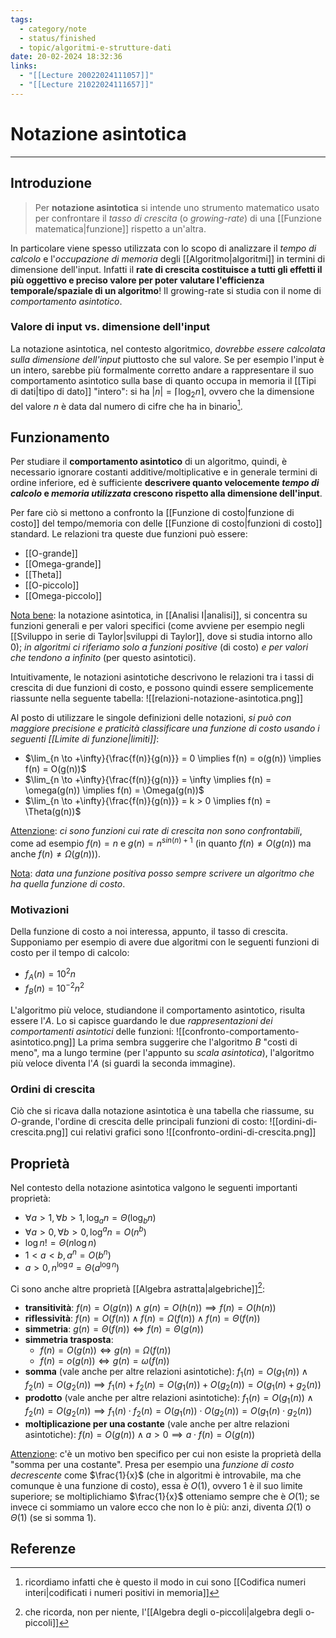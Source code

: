 ```yaml
---
tags:
  - category/note
  - status/finished
  - topic/algoritmi-e-strutture-dati
date: 20-02-2024 18:32:36
links:
  - "[[Lecture 20022024111057]]"
  - "[[Lecture 21022024111657]]"
---
```

# Notazione asintotica
---
## Introduzione
> Per **notazione asintotica** si intende uno strumento matematico usato per confrontare il _tasso di crescita_ (o _growing-rate_) di una [[Funzione matematica|funzione]] rispetto a un'altra.

In particolare viene spesso utilizzata con lo scopo di analizzare il _tempo di calcolo_ e l'_occupazione di memoria_ degli [[Algoritmo|algoritmi]] in termini di dimensione dell'input. Infatti il **rate di crescita costituisce a tutti gli effetti il più oggettivo e preciso valore per poter valutare l'efficienza temporale/spaziale di un algoritmo**! Il growing-rate si studia con il nome di _comportamento asintotico_.

### Valore di input vs. dimensione dell'input
La notazione asintotica, nel contesto algoritmico, _dovrebbe essere calcolata sulla dimensione dell'input_ piuttosto che sul valore. Se per esempio l'input è un intero, sarebbe più formalmente corretto andare a rappresentare il suo comportamento asintotico sulla base di quanto occupa in memoria il [[Tipi di dati|tipo di dato]] "intero": si ha $|n| = \lceil \log_{2}{n} \rceil$, ovvero che la dimensione del valore $n$ è data dal numero di cifre che ha in binario[^1].

## Funzionamento
Per studiare il **comportamento asintotico** di un algoritmo, quindi, è necessario ignorare costanti additive/moltiplicative e in generale termini di ordine inferiore, ed è sufficiente **descrivere quanto velocemente _tempo di calcolo_ e _memoria utilizzata_ crescono rispetto alla dimensione dell'input**.

Per fare ciò si mettono a confronto la [[Funzione di costo|funzione di costo]] del tempo/memoria con delle [[Funzione di costo|funzioni di costo]] standard. Le relazioni tra queste due funzioni può essere:
- [[O-grande]]
- [[Omega-grande]]
- [[Theta]]
- [[O-piccolo]]
- [[Omega-piccolo]]

<u>Nota bene</u>: la notazione asintotica, in [[Analisi I|analisi]], si concentra su funzioni generali e per valori specifici (come avviene per esempio negli [[Sviluppo in serie di Taylor|sviluppi di Taylor]], dove si studia intorno allo 0); _in algoritmi ci riferiamo solo a funzioni positive_ (di costo) _e per valori che tendono a infinito_ (per questo asintotici).

Intuitivamente, le notazioni asintotiche descrivono le relazioni tra i tassi di crescita di due funzioni di costo, e possono quindi essere semplicemente riassunte nella seguente tabella:
![[relazioni-notazione-asintotica.png]]

Al posto di utilizzare le singole definizioni delle notazioni, _si può con maggiore precisione e praticità classificare una funzione di costo usando i seguenti [[Limite di funzione|limiti]]_:
- $\lim_{n \to +\infty}{\frac{f(n)}{g(n)}} = 0 \implies f(n) = o(g(n)) \implies f(n) = O(g(n))$
- $\lim_{n \to +\infty}{\frac{f(n)}{g(n)}} = \infty \implies f(n) = \omega(g(n)) \implies f(n) = \Omega(g(n))$
- $\lim_{n \to +\infty}{\frac{f(n)}{g(n)}} = k > 0 \implies f(n) = \Theta(g(n))$

<u>Attenzione</u>: _ci sono funzioni cui rate di crescita non sono confrontabili_, come ad esempio $f(n) = n$ e $g(n) = n^{sin(n)+1}$ (in quanto $f(n) \neq O(g(n))$ ma anche $f(n) \neq \Omega(g(n))$).

<u>Nota</u>: _data una funzione positiva posso sempre scrivere un algoritmo che ha quella funzione di costo_.

### Motivazioni
Della funzione di costo a noi interessa, appunto, il tasso di crescita. Supponiamo per esempio di avere due algoritmi con le seguenti funzioni di costo per il tempo di calcolo:
- $f_{A}(n) = 10^{2}n$
- $f_{B}(n) = 10^{-2}n^{2}$

L'algoritmo più veloce, studiandone il comportamento asintotico, risulta essere l'$A$. Lo si capisce guardando le due _rappresentazioni dei comportamenti asintotici_ delle funzioni:
![[confronto-comportamento-asintotico.png]]
La prima sembra suggerire che l'algoritmo $B$ "costi di meno", ma a lungo termine (per l'appunto su _scala asintotica_), l'algoritmo più veloce diventa l'$A$ (si guardi la seconda immagine).

### Ordini di crescita
Ciò che si ricava dalla notazione asintotica è una tabella che riassume, su $O$-grande, l'ordine di crescita delle principali funzioni di costo:
![[ordini-di-crescita.png]]
cui relativi grafici sono
![[confronto-ordini-di-crescita.png]]

## Proprietà
Nel contesto della notazione asintotica valgono le seguenti importanti proprietà:
- $\forall a > 1, \forall b > 1, \log_{a}{n} = \Theta(\log_{b}{n})$
- $\forall a > 0, \forall b > 0, \log^{a}{n} = O(n^{b})$
- $\log{n!} = \Theta(n\log{n})$
- $1 < a < b, a^{n} = O(b^{n})$
- $a > 0, n^{\log{a}} = \Theta(a^{\log{n}})$

Ci sono anche altre proprietà [[Algebra astratta|algebriche]][^2]:
- **transitività**: $f(n) = O(g(n)) \land g(n) = O(h(n)) \implies f(n) = O(h(n))$
- **riflessività**: $f(n) = O(f(n)) \land f(n) = \Omega(f(n)) \land f(n) = \Theta(f(n))$
- **simmetria**: $g(n) = \Theta(f(n)) \iff f(n) = \Theta(g(n))$
- **simmetria trasposta**:
	- $f(n) = O(g(n)) \iff g(n) = \Omega(f(n))$
	- $f(n) = o(g(n)) \iff g(n) = \omega(f(n))$
- **somma** (vale anche per altre relazioni asintotiche): $f_{1}(n) = O(g_{1}(n)) \land f_{2}(n) = O(g_{2}(n)) \implies f_{1}(n) + f_{2}(n) = O(g_{1}(n)) + O(g_{2}(n)) = O(g_{1}(n) + g_{2}(n))$
- **prodotto** (vale anche per altre relazioni asintotiche): $f_{1}(n) = O(g_{1}(n)) \land f_{2}(n) = O(g_{2}(n)) \implies f_{1}(n) \cdot f_{2}(n) = O(g_{1}(n)) \cdot O(g_{2}(n)) = O(g_{1}(n) \cdot g_{2}(n))$
- **moltiplicazione per una costante** (vale anche per altre relazioni asintotiche): $f(n) = O(g(n)) \land a > 0 \implies a \cdot f(n) = O(g(n))$

<u>Attenzione</u>: c'è un motivo ben specifico per cui non esiste la proprietà della "somma per una costante". Presa per esempio una _funzione di costo decrescente_ come $\frac{1}{x}$ (che in algoritmi è introvabile, ma che comunque è una funzione di costo), essa è $O(1)$, ovvero $1$ è il suo limite superiore; se moltiplichiamo $\frac{1}{x}$ otteniamo sempre che è $O(1)$; se invece ci sommiamo un valore ecco che non lo è più: anzi, diventa $\Omega(1)$ o $\Theta(1)$ (se si somma 1).

## Referenze
[^1]: ricordiamo infatti che è questo il modo in cui sono [[Codifica numeri interi|codificati i numeri positivi in memoria]]
[^2]: che ricorda, non per niente, l'[[Algebra degli o-piccoli|algebra degli o-piccoli]]